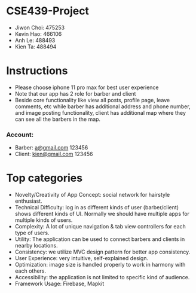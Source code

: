 # CSE439-Project

- Jiwon Choi: 475253
- Kevin Hao: 466106
- Anh Le: 488493
- Kien Ta: 488494

# Instructions

- Please choose iphone 11 pro max for best user experience
- Note that our app has 2 role for barber and client
- Beside core functionality like view all posts, profile page, leave comments, etc while barber has additional address and phone number, and image posting functionality, client has additional map where they can see all the barbers in the map.
### Account:
- Barber: a@gmail.com   123456
- Client: kien@gmail.com     123456

# Top categories
- Novelty/Creativity of App Concept: social network for hairstyle enthusiast.
- Technical Difficulty: log in as different kinds of user (barber/client) shows different kinds of UI. Normally we should have multiple apps for multiple kinds of users.
- Complexity: A lot of unique navigation & tab view controllers for each type of users.
- Utility: The application can be used to connect barbers and clients in nearby locations.
- Consistency: we utilize MVC design pattern for better app consistency.
- User Experience: very intuitive, self-explained design.
- Optimization: image size is handled properly to work in harmony with each others.
- Accessibility: the application is not limited to specific kind of audience.
- Framework Usage: Firebase, Mapkit


